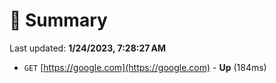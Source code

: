 # 📖 Summary
Last updated: **1/24/2023, 7:28:27 AM**

- `GET` [https://google.com](https://google.com) - **Up** (184ms)

